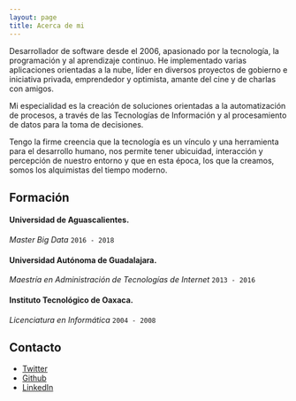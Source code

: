 ```yaml
---
layout: page
title: Acerca de mi
---
```


<p class="message">
  Desarrollador de software desde el 2006, apasionado por la tecnología, la programación y al aprendizaje continuo. He implementado varias aplicaciones orientadas a la nube, líder en diversos proyectos de gobierno e iniciativa privada, emprendedor y optimista, amante del cine y de charlas con amigos.

  Mi especialidad es la creación de soluciones orientadas a la automatización de procesos, a través de las Tecnologías de Información y al procesamiento de datos para la toma de decisiones.

  Tengo la firme creencia que la tecnología es un vínculo y una herramienta para el desarrollo humano, nos permite tener ubicuidad, interacción y percepción de nuestro entorno y que en esta época, los que la creamos, somos los alquimistas del tiempo moderno.
</p>

## Formación
#### Universidad de Aguascalientes.
*Master Big Data* `2016 - 2018`

#### Universidad Autónoma de Guadalajara.
*Maestría en Administración de Tecnologías de Internet* `2013 - 2016`

#### Instituto Tecnológico de Oaxaca.
*Licenciatura en Informática* `2004 - 2008`

## Contacto

* [Twitter](https://twitter.com/gosh_)
* [Github](https://github.com/goshmx)
* [LinkedIn](https://www.linkedin.com/in/goshmx/)
